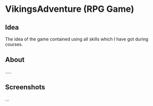 # VikingsAdventure (RPG Game)
## Idea
The idea of the game contained using all skills which I have got during courses. 

## About
.....

## Screenshots
...


